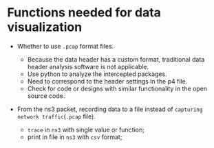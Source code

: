 # Functions needed for data visualization

* Whether to use `.pcap` format files.
    * Because the data header has a custom format, traditional data header analysis software is not applicable.
    * Use python to analyze the intercepted packages.
    * Need to correspond to the header settings in the p4 file.
    * Check for code or designs with similar functionality in the open source code.

* From the ns3 packet, recording data to a file instead of `capturing network traffic`(`.pcap` file).
    * `trace` in `ns3` with single value or function;
    * print in file in `ns3` with `csv` format; 


